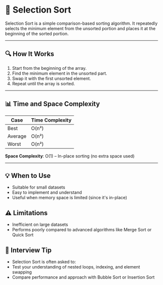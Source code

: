 # 📘 Selection Sort

Selection Sort is a simple comparison-based sorting algorithm. It repeatedly selects the minimum element from the unsorted portion and places it at the beginning of the sorted portion.

---

## 🔍 How It Works

1. Start from the beginning of the array.
2. Find the minimum element in the unsorted part.
3. Swap it with the first unsorted element.
4. Repeat until the array is sorted.

---

## 📊 Time and Space Complexity

| Case     | Time Complexity |
|----------|-----------------|
| Best     | O(n²)           |
| Average  | O(n²)           |
| Worst    | O(n²)           |

**Space Complexity**: O(1) – In-place sorting (no extra space used)

---

## 💡 When to Use
- Suitable for small datasets
- Easy to implement and understand
- Useful when memory space is limited (since it's in-place)

## ⚠️ Limitations
- Inefficient on large datasets
- Performs poorly compared to advanced algorithms like Merge Sort or Quick Sort

## 🧠 Interview Tip
- Selection Sort is often asked to:
- Test your understanding of nested loops, indexing, and element swapping
- Compare performance and approach with Bubble Sort or Insertion Sort
